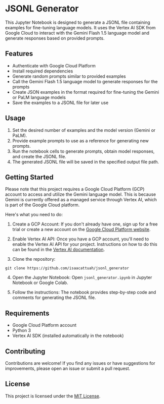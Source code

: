 # JSONL Generator

This Jupyter Notebook is designed to generate a JSONL file containing examples for fine-tuning language models. It uses the Vertex AI SDK from Google Cloud to interact with the Gemini Flash 1.5 language model and generate responses based on provided prompts.

## Features

- Authenticate with Google Cloud Platform
- Install required dependencies
- Generate random prompts similar to provided examples
- Call the Gemini Flash 1.5 language model to generate responses for the prompts
- Create JSON examples in the format required for fine-tuning the Gemini or PaLM language models
- Save the examples to a JSONL file for later use

## Usage

1. Set the desired number of examples and the model version (Gemini or PaLM).
2. Provide example prompts to use as a reference for generating new prompts.
3. Run the notebook cells to generate prompts, obtain model responses, and create the JSONL file.
4. The generated JSONL file will be saved in the specified output file path.

## Getting Started

Please note that this project requires a Google Cloud Platform (GCP) account to access and utilize the Gemini language model. This is because Gemini is currently offered as a managed service through Vertex AI, which is part of the Google Cloud platform.

Here's what you need to do:

1. Create a GCP Account: If you don't already have one, sign up for a free trial or create a new account on the [Google Cloud Platform website](https://cloud.google.com/?hl=en).
   
2. Enable Vertex AI API: Once you have a GCP account, you'll need to enable the Vertex AI API for your project. Instructions on how to do this can be found in the [Vertex AI documentation](https://cloud.google.com/vertex-ai/docs/start/cloud-environment).

3. Clone the repository:
```
git clone https://github.com/isaacattuah/jsonl_generator
```

4. Open the Jupyter Notebook:
Open `jsonl_generator.ipynb` in Jupyter Notebook or Google Colab.

5. Follow the instructions:
The notebook provides step-by-step code and comments for generating the JSONL file.

## Requirements

- Google Cloud Platform account
- Python 3
- Vertex AI SDK (installed automatically in the notebook)

## Contributing

Contributions are welcome! If you find any issues or have suggestions for improvements, please open an issue or submit a pull request.

## License

This project is licensed under the [MIT License](LICENSE).
